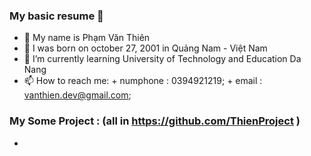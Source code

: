 ### My basic resume 👋
- 🦫 My name is Phạm Văn Thiên
- 🦫 I was born on october 27, 2001 in Quảng Nam - Việt Nam
- 🌱 I’m currently learning University of Technology and Education Da Nang
- 📫 How to reach me: 
      + numphone : 0394921219;
      + email : vanthien.dev@gmail.com;
### My Some Project : (all in https://github.com/ThienProject )
- 

